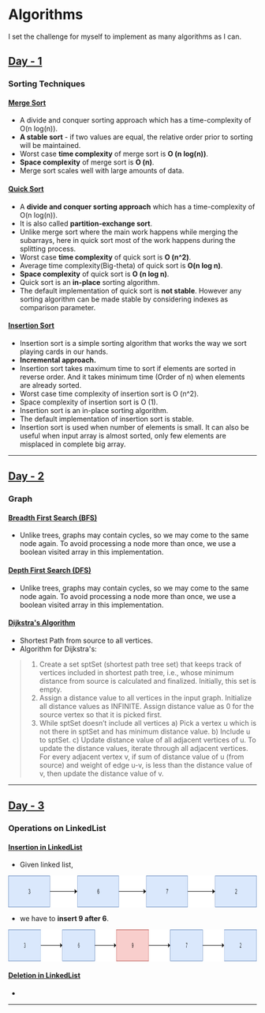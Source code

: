 # Algorithms
I set the challenge for myself to implement as many algorithms as I can.

## [Day - 1](day-1-sorting/)
### Sorting Techniques
#### [Merge Sort](day-1-sorting/merge-sort.py) 
- A divide and conquer sorting approach which has a time-complexity of O(n log(n)).
- **A stable sort** - if two values are equal, the relative order prior to sorting will be maintained.
- Worst case **time complexity** of merge sort is  **O (n log(n))**.
- **Space complexity** of merge sort is  **O (n)**.
- Merge sort scales well with large amounts of data.

#### [Quick Sort](day-1-sorting/quick-sort.py) 
- A **divide and conquer sorting approach** which has a time-complexity of O(n log(n)).
- It is also called **partition-exchange sort**.
- Unlike merge sort where the main work happens while merging the subarrays, here in quick sort most of the work happens during the splitting process.
- Worst case **time complexity** of quick sort is  **O (n^2)**.
- Average time complexity(Big-theta) of quick sort is **O(n log n)**.
- **Space complexity** of quick sort is  **O (n log n)**.
- Quick sort is an **in-place** sorting algorithm.
- The default implementation of quick sort is **not stable**. However any sorting algorithm can be made stable by considering indexes as comparison parameter. 

#### [Insertion Sort](day-1-sorting/insertion-sort.py) 
- Insertion sort is a simple sorting algorithm that works the way we sort playing cards in our hands.
- **Incremental approach.**
- Insertion sort takes maximum time to sort if elements are sorted in reverse order. And it takes minimum time (Order of n) when elements are already sorted.
- Worst case time complexity of insertion sort is  O (n^2).
- Space complexity of insertion sort is  O (1).
- Insertion sort is an in-place sorting algorithm.
- The default implementation of insertion sort is stable.
- Insertion sort is used when number of elements is small. It can also be useful when input array is almost sorted, only few elements are misplaced in complete big array.
---

## [Day - 2](day-2-graph/)
### Graph
#### [Breadth First Search (BFS)](day-2-graph/graph-bfs.py) 
- Unlike trees, graphs may contain cycles, so we may come to the same node again. To avoid processing a node more than once, we use a boolean visited array in this implementation.

#### [Depth First Search (DFS)](day-2-graph/graph-dfs.py) 
- Unlike trees, graphs may contain cycles, so we may come to the same node again. To avoid processing a node more than once, we use a boolean visited array in this implementation.

#### [Dijkstra's Algorithm](day-2-graph/graph-dijkstra.py) 
- Shortest Path from source to all vertices.
- Algorithm for Dijkstra's:
>1) Create a set sptSet (shortest path tree set) that keeps track of vertices included in shortest path tree, i.e., whose minimum distance from source is calculated and finalized. Initially, this set is empty.
>2) Assign a distance value to all vertices in the input graph. Initialize all distance values as INFINITE. Assign distance value as 0 for the source vertex so that it is picked first.
>3) While sptSet doesn’t include all vertices
>	a) Pick a vertex u which is not there in sptSet and has minimum distance value.
>	b) Include u to sptSet.
>	c) Update distance value of all adjacent vertices of u. To update the distance values, iterate through all adjacent vertices. For every adjacent vertex v, if sum of distance value of u (from source) and weight of edge u-v, is less than the distance value of v, then update the distance value of v.
---

## [Day - 3](/)
### Operations on LinkedList
#### [Insertion in LinkedList](day-3-linkedlist/ll-insertion.py) 

- Given linked list,
<img src="day-3-linkedlist/images/ll-insertion1.png" align="center" style="height: 64px"/>

- we have to **insert 9 after 6**. 
<img src="day-3-linkedlist/images/ll-insertion2.png" align="center" style="height: 64px"/>

#### [Deletion in LinkedList](day-3-linkedlist/ll-deletion.py) 
- 

---
